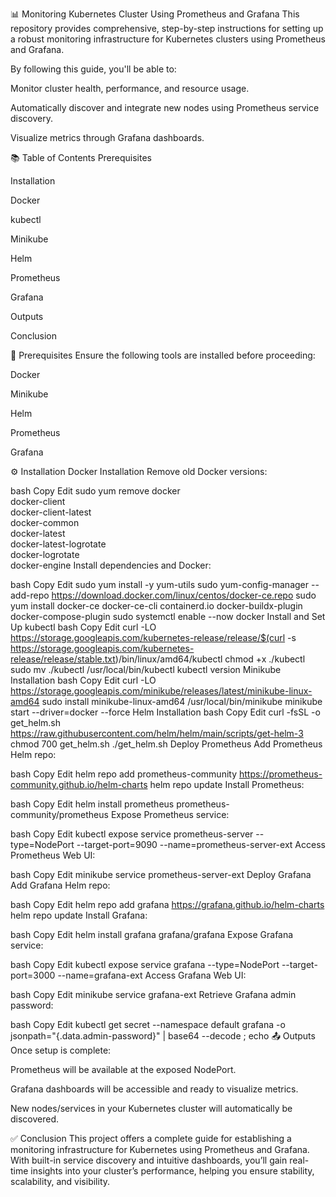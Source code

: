 📊 Monitoring Kubernetes Cluster Using Prometheus and Grafana
This repository provides comprehensive, step-by-step instructions for setting up a robust monitoring infrastructure for Kubernetes clusters using Prometheus and Grafana.

By following this guide, you'll be able to:

Monitor cluster health, performance, and resource usage.

Automatically discover and integrate new nodes using Prometheus service discovery.

Visualize metrics through Grafana dashboards.

📚 Table of Contents
Prerequisites

Installation

Docker

kubectl

Minikube

Helm

Prometheus

Grafana

Outputs

Conclusion

🔧 Prerequisites
Ensure the following tools are installed before proceeding:

Docker

Minikube

Helm

Prometheus

Grafana

⚙️ Installation
Docker Installation
Remove old Docker versions:

bash
Copy
Edit
sudo yum remove docker \
    docker-client \
    docker-client-latest \
    docker-common \
    docker-latest \
    docker-latest-logrotate \
    docker-logrotate \
    docker-engine
Install dependencies and Docker:

bash
Copy
Edit
sudo yum install -y yum-utils
sudo yum-config-manager --add-repo https://download.docker.com/linux/centos/docker-ce.repo
sudo yum install docker-ce docker-ce-cli containerd.io docker-buildx-plugin docker-compose-plugin
sudo systemctl enable --now docker
Install and Set Up kubectl
bash
Copy
Edit
curl -LO https://storage.googleapis.com/kubernetes-release/release/$(curl -s https://storage.googleapis.com/kubernetes-release/release/stable.txt)/bin/linux/amd64/kubectl
chmod +x ./kubectl
sudo mv ./kubectl /usr/local/bin/kubectl
kubectl version
Minikube Installation
bash
Copy
Edit
curl -LO https://storage.googleapis.com/minikube/releases/latest/minikube-linux-amd64
sudo install minikube-linux-amd64 /usr/local/bin/minikube
minikube start --driver=docker --force
Helm Installation
bash
Copy
Edit
curl -fsSL -o get_helm.sh https://raw.githubusercontent.com/helm/helm/main/scripts/get-helm-3
chmod 700 get_helm.sh
./get_helm.sh
Deploy Prometheus
Add Prometheus Helm repo:

bash
Copy
Edit
helm repo add prometheus-community https://prometheus-community.github.io/helm-charts
helm repo update
Install Prometheus:

bash
Copy
Edit
helm install prometheus prometheus-community/prometheus
Expose Prometheus service:

bash
Copy
Edit
kubectl expose service prometheus-server --type=NodePort --target-port=9090 --name=prometheus-server-ext
Access Prometheus Web UI:

bash
Copy
Edit
minikube service prometheus-server-ext
Deploy Grafana
Add Grafana Helm repo:

bash
Copy
Edit
helm repo add grafana https://grafana.github.io/helm-charts
helm repo update
Install Grafana:

bash
Copy
Edit
helm install grafana grafana/grafana
Expose Grafana service:

bash
Copy
Edit
kubectl expose service grafana --type=NodePort --target-port=3000 --name=grafana-ext
Access Grafana Web UI:

bash
Copy
Edit
minikube service grafana-ext
Retrieve Grafana admin password:

bash
Copy
Edit
kubectl get secret --namespace default grafana -o jsonpath="{.data.admin-password}" | base64 --decode ; echo
📤 Outputs
Once setup is complete:

Prometheus will be available at the exposed NodePort.

Grafana dashboards will be accessible and ready to visualize metrics.

New nodes/services in your Kubernetes cluster will automatically be discovered.

✅ Conclusion
This project offers a complete guide for establishing a monitoring infrastructure for Kubernetes using Prometheus and Grafana. With built-in service discovery and intuitive dashboards, you’ll gain real-time insights into your cluster’s performance, helping you ensure stability, scalability, and visibility.
